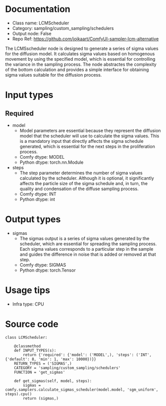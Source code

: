 # Documentation
- Class name: LCMScheduler
- Category: sampling/custom_sampling/schedulers
- Output node: False
- Repo Ref: https://github.com/jojkaart/ComfyUI-sampler-lcm-alternative

The LCMSscheduler node is designed to generate a series of sigma values for the diffusion model. It calculates sigma values based on homogenous movement by using the specified model, which is essential for controlling the variance in the sampling process. The node abstractes the complexity of the bottom calculation and provides a simple interface for obtaining sigma values suitable for the diffusion process.

# Input types
## Required
- model
    - Model parameters are essential because they represent the diffusion model that the scheduler will use to calculate the sigma values. This is a mandatory input that directly affects the sigma schedule generated, which is essential for the next steps in the proliferation process.
    - Comfy dtype: MODEL
    - Python dtype: torch.nn.Module
- steps
    - The step parameter determines the number of sigma values calculated by the scheduler. Although it is optional, it significantly affects the particle size of the sigma schedule and, in turn, the quality and condensation of the diffuse sampling process.
    - Comfy dtype: INT
    - Python dtype: int

# Output types
- sigmas
    - The sigmas output is a series of sigma values generated by the scheduler, which are essential for spreading the sampling process. Each sigma values corresponds to a particular step in the sample and guides the difference in noise that is added or removed at that step.
    - Comfy dtype: SIGMAS
    - Python dtype: torch.Tensor

# Usage tips
- Infra type: CPU

# Source code
```
class LCMScheduler:

    @classmethod
    def INPUT_TYPES(s):
        return {'required': {'model': ('MODEL',), 'steps': ('INT', {'default': 8, 'min': 1, 'max': 10000})}}
    RETURN_TYPES = ('SIGMAS',)
    CATEGORY = 'sampling/custom_sampling/schedulers'
    FUNCTION = 'get_sigmas'

    def get_sigmas(self, model, steps):
        sigmas = comfy.samplers.calculate_sigmas_scheduler(model.model, 'sgm_uniform', steps).cpu()
        return (sigmas,)
```